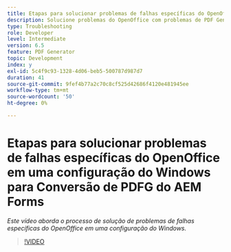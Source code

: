 ```yaml
---
title: Etapas para solucionar problemas de falhas específicas do OpenOffice em uma configuração do Windows
description: Solucione problemas do OpenOffice com problemas de PDF Generator na instalação do Windows.
type: Troubleshooting
role: Developer
level: Intermediate
version: 6.5
feature: PDF Generator
topic: Development
index: y
exl-id: 5c4f9c93-1328-4d06-beb5-500787d987d7
duration: 41
source-git-commit: 9fef4b77a2c70c8cf525d42686f4120e481945ee
workflow-type: tm+mt
source-wordcount: '50'
ht-degree: 0%

---
```


# Etapas para solucionar problemas de falhas específicas do OpenOffice em uma configuração do Windows para Conversão de PDFG do AEM Forms

*Este vídeo aborda o processo de solução de problemas de falhas específicas do OpenOffice em uma configuração do Windows.*

>[!VIDEO](https://video.tv.adobe.com/v/335481?quality=12&learn=on)
